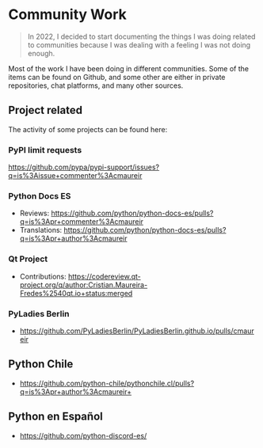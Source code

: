# Community Work

> In 2022, I decided to start documenting the things I was doing related to communities
> because I was dealing with a feeling I was not doing enough.

Most of the work I have been doing in different communities.
Some of the items can be found on Github, and some other
are either in private repositories, chat platforms, and many
other sources.

## Project related

The activity of some projects can be found here:

### PyPI limit requests

https://github.com/pypa/pypi-support/issues?q=is%3Aissue+commenter%3Acmaureir

### Python Docs ES

* Reviews: https://github.com/python/python-docs-es/pulls?q=is%3Apr+commenter%3Acmaureir
* Translations: https://github.com/python/python-docs-es/pulls?q=is%3Apr+author%3Acmaureir

### Qt Project

* Contributions:
  https://codereview.qt-project.org/q/author:Cristian.Maureira-Fredes%2540qt.io+status:merged

### PyLadies Berlin

*  https://github.com/PyLadiesBerlin/PyLadiesBerlin.github.io/pulls/cmaureir

## Python Chile

* https://github.com/python-chile/pythonchile.cl/pulls?q=is%3Apr+author%3Acmaureir+

## Python en Español

* https://github.com/python-discord-es/
